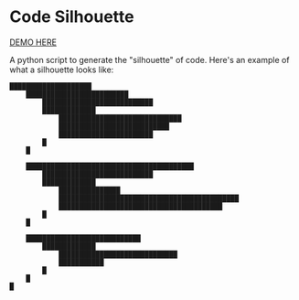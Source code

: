 
# Code Silhouette

[DEMO HERE](http://lelandbatey.com/projects/code_silhouette/)

A python script to generate the "silhouette" of code. Here's an example of what
a silhouette looks like:

```
████████████████████
    █████████████████████████
        ███████████████████████████
        █████████████
            ██████████████████████████████
            ███████████████████████████
            ███████████████████████
        █
    █

    █████████████████████████████████████████
        ███████████████████████████
        █████████████
            ███████████████
            ████████████████████████████████████████████
            ████████████████████████████████████████
        █
    █

    ████████████████████████████
        █████████████
            █████████████████████████████
            ███████████
        █
    █
█
```

